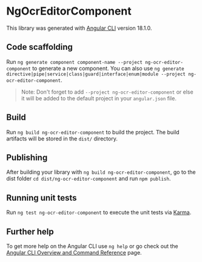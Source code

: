 # NgOcrEditorComponent

This library was generated with [Angular CLI](https://github.com/angular/angular-cli) version 18.1.0.

## Code scaffolding

Run `ng generate component component-name --project ng-ocr-editor-component` to generate a new component. You can also use `ng generate directive|pipe|service|class|guard|interface|enum|module --project ng-ocr-editor-component`.
> Note: Don't forget to add `--project ng-ocr-editor-component` or else it will be added to the default project in your `angular.json` file. 

## Build

Run `ng build ng-ocr-editor-component` to build the project. The build artifacts will be stored in the `dist/` directory.

## Publishing

After building your library with `ng build ng-ocr-editor-component`, go to the dist folder `cd dist/ng-ocr-editor-component` and run `npm publish`.

## Running unit tests

Run `ng test ng-ocr-editor-component` to execute the unit tests via [Karma](https://karma-runner.github.io).

## Further help

To get more help on the Angular CLI use `ng help` or go check out the [Angular CLI Overview and Command Reference](https://angular.dev/tools/cli) page.
